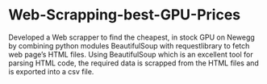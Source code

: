 # Web-Scrapping-best-GPU-Prices
Developed a Web scrapper to find the cheapest, in stock GPU on Newegg by combining python modules BeautifulSoup with requestlibrary to fetch web page’s HTML files. Using BeautifulSoup which is an excellent tool for parsing HTML code, the required data is scrapped from the HTML files and is exported into a csv file.
